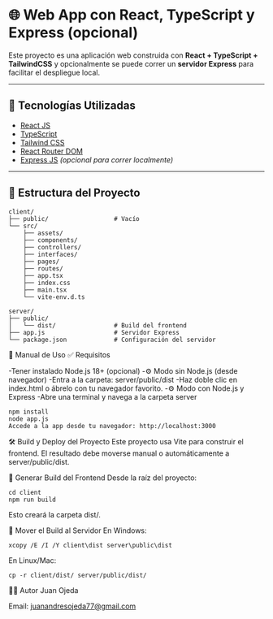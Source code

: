 # 🌐 Web App con React, TypeScript y Express (opcional)

Este proyecto es una aplicación web construida con **React + TypeScript + TailwindCSS** y opcionalmente se puede correr un **servidor Express** para facilitar el despliegue local.

---

## 🚀 Tecnologías Utilizadas

- [React JS](https://reactjs.org/)
- [TypeScript](https://www.typescriptlang.org/)
- [Tailwind CSS](https://tailwindcss.com/)
- [React Router DOM](https://reactrouter.com/)
- [Express JS](https://expressjs.com/) _(opcional para correr localmente)_

---

## 📁 Estructura del Proyecto

````plaintext
client/
├── public/                  # Vacío
└── src/
    ├── assets/
    ├── components/
    ├── controllers/
    ├── interfaces/
    ├── pages/
    ├── routes/
    ├── app.tsx
    ├── index.css
    ├── main.tsx
    └── vite-env.d.ts

server/
├── public/
│   └── dist/                # Build del frontend
├── app.js                   # Servidor Express
└── package.json             # Configuración del servidor
````

📖 Manual de Uso
✅ Requisitos

-Tener instalado Node.js 18+ (opcional)
-⚙️ Modo sin Node.js (desde navegador)
-Entra a la carpeta: server/public/dist
-Haz doble clic en index.html o ábrelo con tu navegador favorito.
-⚙️ Modo con Node.js y Express
-Abre una terminal y navega a la carpeta server

```plaintext
npm install
node app.js
Accede a la app desde tu navegador: http://localhost:3000
```

🛠️ Build y Deploy del Proyecto
Este proyecto usa Vite para construir el frontend. El resultado debe moverse manual o automáticamente a server/public/dist.

🔧 Generar Build del Frontend
Desde la raíz del proyecto:

```plaintext
cd client
npm run build
````

Esto creará la carpeta dist/.

📁 Mover el Build al Servidor
En Windows:

```plaintext
xcopy /E /I /Y client\dist server\public\dist
````

En Linux/Mac:

```plaintext
cp -r client/dist/ server/public/dist/
````

🧑‍💻 Autor
Juan Ojeda

Email: juanandresojeda77@gmail.com
